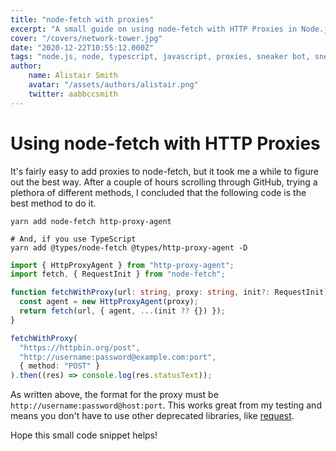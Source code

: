 ```yaml
---
title: "node-fetch with proxies"
excerpt: "A small guide on using node-fetch with HTTP Proxies in Node.js"
cover: "/covers/network-tower.jpg"
date: "2020-12-22T10:55:12.000Z"
tags: "node.js, node, typescript, javascript, proxies, sneaker bot, sneakers, aio bot, http proxies, proxy agent, react, node-fetch, fetch"
author:
    name: Alistair Smith
    avatar: "/assets/authors/alistair.png"
    twitter: aabbccsmith
---
```


# Using node-fetch with HTTP Proxies

It's fairly easy to add proxies to node-fetch, but it took me a while to figure out the best way. After a couple of hours scrolling through GitHub, trying a plethora of different methods, I concluded that the following code is the best method to do it.

```shell
yarn add node-fetch http-proxy-agent

# And, if you use TypeScript
yarn add @types/node-fetch @types/http-proxy-agent -D
```

```typescript:fetch.ts
import { HttpProxyAgent } from "http-proxy-agent";
import fetch, { RequestInit } from "node-fetch";

function fetchWithProxy(url: string, proxy: string, init?: RequestInit) {
  const agent = new HttpProxyAgent(proxy);
  return fetch(url, { agent, ...(init ?? {}) });
}

fetchWithProxy(
  "https://httpbin.org/post",
  "http://username:password@example.com:port",
  { method: "POST" }
).then((res) => console.log(res.statusText));
```

As written above, the format for the proxy must be `http://username:password@host:port`. This works great from my testing and means you don't have to use other deprecated libraries, like [request](https://www.npmjs.com/package/request).

Hope this small code snippet helps!
